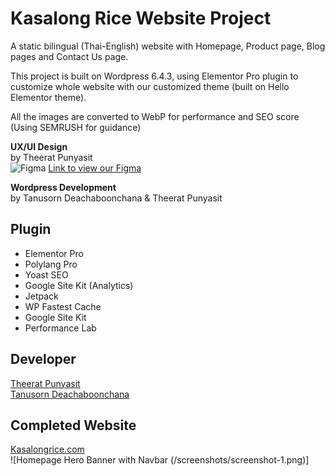 
# Kasalong Rice Website Project
A static bilingual (Thai-English) website with Homepage, Product page, Blog pages and Contact Us page.

This project is built on Wordpress 6.4.3, using Elementor Pro plugin to customize whole website with our customized theme (built on Hello Elementor theme).

All the images are converted to WebP for performance and SEO score (Using SEMRUSH for guidance)

**UX/UI Design**  
by Theerat Punyasit  
![Figma](https://img.shields.io/badge/figma-%23F24E1E.svg?style=for-the-badge&logo=figma&logoColor=white) [Link to view our Figma](https://www.figma.com/file/1KfTsXs7m1uUXC0OesGbBf/Kasalong-Rice-Project?type=design&node-id=0:1&mode=design&t=UO1rJHVyq7zOlnZe-1)  

**Wordpress Development**  
by Tanusorn Deachaboonchana & Theerat Punyasit  

## Plugin

 - Elementor Pro
 - Polylang Pro
 - Yoast SEO
 - Google Site Kit (Analytics)
 - Jetpack
 - WP Fastest Cache
 - Google Site Kit
 - Performance Lab

## Developer
[Theerat Punyasit](https://www.linkedin.com/in/theerat-que-punyasit-074219180/)  
[Tanusorn Deachaboonchana](https://www.linkedin.com/in/tanuson-deachaboonchana-743a3029b/)

## Completed Website
[Kasalongrice.com](https://www.kasalongrice.com/)  
![Homepage Hero Banner with Navbar (/screenshots/screenshot-1.png)]


